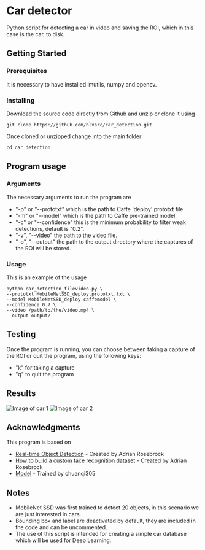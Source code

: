 # Car detector

Python script for detecting a car in video and saving the ROI, which in this case is the car, to disk. 

## Getting Started

### Prerequisites

It is necessary to have installed imutils, numpy and opencv.

### Installing

Download the source code directly from Github and unzip or clone it using 

```
git clone https://github.com/hlxsrc/car_detection.git
```

Once cloned or unzipped change into the main folder

```
cd car_detection
```

## Program usage

### Arguments 

The necessary arguments to run the program are

* "-p" or "--prototxt" which is the path to Caffe 'deploy' prototxt file.
* "-m" or "--model" which is the path to Caffe pre-trained model.
* "-c" or "--confidence" this is the minimum probability to filter weak detections, default is "0.2".
* "-v", "--video" the path to the video file.
* "-o", "--output" the path to the output directory where the captures of the ROI will be stored.

### Usage

This is an example of the usage

```
python car_detection_filevideo.py \
--prototxt MobileNetSSD_deploy.prototxt.txt \
--model MobileNetSSD_deploy.caffemodel \
--confidence 0.7 \
--video /path/to/the/video.mp4 \
--output output/
```

## Testing

Once the program is running, you can choose between taking a capture of the ROI or quit the program, using the following keys:

* "k" for taking a capture
* "q" to quit the program

## Results 

![Image of car 1](https://raw.githubusercontent.com/hlxsrc/car_detection/master/output/00009.png)
![Image of car 2](https://raw.githubusercontent.com/hlxsrc/car_detection/master/output/00003.png)

## Acknowledgments

This program is based on
* [Real-time Object Detection](https://www.pyimagesearch.com/2017/09/18/real-time-object-detection-with-deep-learning-and-opencv/) - Created by Adrian Rosebrock 
* [How to build a custom face recognition dataset](https://www.pyimagesearch.com/2018/06/11/how-to-build-a-custom-face-recognition-dataset/) - Created by Adrian Rosebrock
* [Model](https://github.com/chuanqi305/MobileNet-SSD) - Trained by chuanqi305


## Notes

* MobileNet SSD was first trained to detect 20 objects, in this scenario we are just interested in cars. 
* Bounding box and label are deactivated by default, they are included in the code and can be uncommented.
* The use of this script is intended for creating a simple car database which will be used for Deep Learning. 
